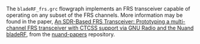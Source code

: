 The `bladeRF_frs.grc` flowgraph implements an FRS transceiver capable of
operating on any subset of the FRS channels. More information may be found in
the paper, [An SDR-Based FRS Transceiver: Prototyping a multi-channel FRS transceiver with CTCSS support via GNU Radio and the Nuand bladeRF](https://github.com/Nuand/nuand-papers/releases/download/20150614/bladeRF_frs.pdf), from the
[nuand-papers](https://www.github.com/nuand/nuand-papers/) repository.

